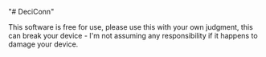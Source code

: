 "# DeciConn" 

This software is free for use, please use this with your own judgment, this can break your device - I'm not assuming any responsibility if it happens to damage your device. 
